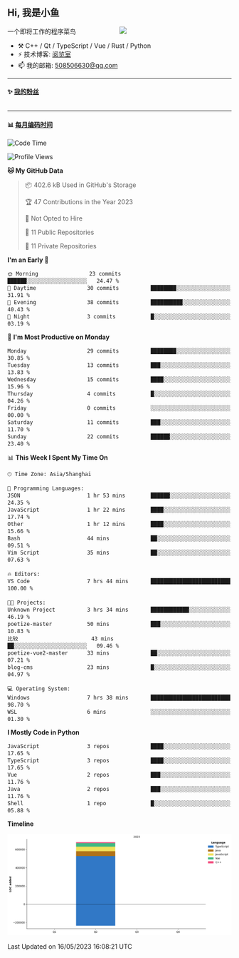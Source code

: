 <!--
**小鱼/小鱼** is a ✨ _special_ ✨ repository because its `README.md` (this file) appears on your GitHub profile.

Here are some ideas to get you started:

- 🔭 I’m currently working on ...
- 🌱 I’m currently learning ...
- 👯 I’m looking to collaborate on ...
- 🤔 I’m looking for help with ...
- 💬 Ask me about ...
- 📫 How to reach me: ...
- 😄 Pronouns: ...
- ⚡ Fun fact: ...
-->

## Hi, 我是小鱼

[<img align="right" width="50%" src="https://github-readme-stats-ouuan.vercel.app/api?username=XiaoYuer2022&show_icons=true">](https://metrics.lecoq.io/xlz122#gh-light-mode-only)

一个即将工作的程序菜鸟

-   :hammer_and_pick: C++ / Qt / TypeScript / Vue / Rust / Python
-   ⚡ 技术博客: [阅览室](https://haoxx.netlify.app/)
-   📫 我的邮箱: 508506630@qq.com

---

#### :sparkles: [我的粉丝](https://github.com/XiaoYuer2022?tab=followers)

<!--START_SECTION:followers-->
<table>
  </tr>
</table>
<!--END_SECTION:followers-->

---

#### :bar_chart: [每月编码时间](https://github.com/muety/wakapi)

<!--START_SECTION:waka-->
![Code Time](http://img.shields.io/badge/Code%20Time-17%20hrs%2017%20mins-blue)

![Profile Views](http://img.shields.io/badge/Profile%20Views-47-blue)

**🐱 My GitHub Data** 

> 📦 402.6 kB Used in GitHub's Storage 
 > 
> 🏆 47 Contributions in the Year 2023
 > 
> 🚫 Not Opted to Hire
 > 
> 📜 11 Public Repositories 
 > 
> 🔑 11 Private Repositories 
 > 
**I'm an Early 🐤** 

```text
🌞 Morning                23 commits          ██████░░░░░░░░░░░░░░░░░░░   24.47 % 
🌆 Daytime                30 commits          ████████░░░░░░░░░░░░░░░░░   31.91 % 
🌃 Evening                38 commits          ██████████░░░░░░░░░░░░░░░   40.43 % 
🌙 Night                  3 commits           █░░░░░░░░░░░░░░░░░░░░░░░░   03.19 % 
```
📅 **I'm Most Productive on Monday** 

```text
Monday                   29 commits          ████████░░░░░░░░░░░░░░░░░   30.85 % 
Tuesday                  13 commits          ███░░░░░░░░░░░░░░░░░░░░░░   13.83 % 
Wednesday                15 commits          ████░░░░░░░░░░░░░░░░░░░░░   15.96 % 
Thursday                 4 commits           █░░░░░░░░░░░░░░░░░░░░░░░░   04.26 % 
Friday                   0 commits           ░░░░░░░░░░░░░░░░░░░░░░░░░   00.00 % 
Saturday                 11 commits          ███░░░░░░░░░░░░░░░░░░░░░░   11.70 % 
Sunday                   22 commits          ██████░░░░░░░░░░░░░░░░░░░   23.40 % 
```


📊 **This Week I Spent My Time On** 

```text
🕑︎ Time Zone: Asia/Shanghai

💬 Programming Languages: 
JSON                     1 hr 53 mins        ██████░░░░░░░░░░░░░░░░░░░   24.35 % 
JavaScript               1 hr 22 mins        ████░░░░░░░░░░░░░░░░░░░░░   17.74 % 
Other                    1 hr 12 mins        ████░░░░░░░░░░░░░░░░░░░░░   15.66 % 
Bash                     44 mins             ██░░░░░░░░░░░░░░░░░░░░░░░   09.51 % 
Vim Script               35 mins             ██░░░░░░░░░░░░░░░░░░░░░░░   07.63 % 

🔥 Editors: 
VS Code                  7 hrs 44 mins       █████████████████████████   100.00 % 

🐱‍💻 Projects: 
Unknown Project          3 hrs 34 mins       ████████████░░░░░░░░░░░░░   46.19 % 
poetize-master           50 mins             ███░░░░░░░░░░░░░░░░░░░░░░   10.83 % 
比较                       43 mins             ██░░░░░░░░░░░░░░░░░░░░░░░   09.46 % 
poetize-vue2-master      33 mins             ██░░░░░░░░░░░░░░░░░░░░░░░   07.21 % 
blog-cms                 23 mins             █░░░░░░░░░░░░░░░░░░░░░░░░   04.97 % 

💻 Operating System: 
Windows                  7 hrs 38 mins       █████████████████████████   98.70 % 
WSL                      6 mins              ░░░░░░░░░░░░░░░░░░░░░░░░░   01.30 % 
```

**I Mostly Code in Python** 

```text
JavaScript               3 repos             ████░░░░░░░░░░░░░░░░░░░░░   17.65 % 
TypeScript               3 repos             ████░░░░░░░░░░░░░░░░░░░░░   17.65 % 
Vue                      2 repos             ███░░░░░░░░░░░░░░░░░░░░░░   11.76 % 
Java                     2 repos             ███░░░░░░░░░░░░░░░░░░░░░░   11.76 % 
Shell                    1 repo              █░░░░░░░░░░░░░░░░░░░░░░░░   05.88 % 
```



**Timeline**

![Lines of Code chart](https://raw.githubusercontent.com/XiaoYuer2022/XiaoYuer2022/main/assets/bar_graph.png)


 Last Updated on 16/05/2023 16:08:21 UTC
<!--END_SECTION:waka-->
